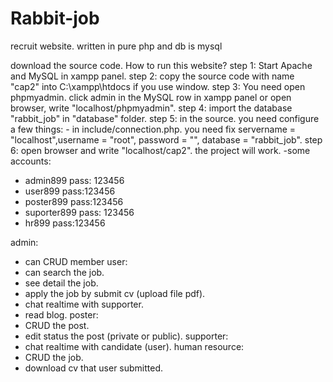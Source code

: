 # Rabbit-job
recruit website. written in pure php and db is mysql

download the source code.
How to run this website?
step 1: Start Apache and MySQL in xampp panel.
step 2: copy the source code with name "cap2" into C:\xampp\htdocs if you use window.
step 3: You need open phpmyadmin. click admin in the MySQL row in xampp panel or open browser, write "localhost/phpmyadmin".
step 4: import the database "rabbit_job" in "database" folder.
step 5: in the source. you need configure a few things:
	- in include/connection.php. you need fix servername = "localhost",username = "root", password = "", database = "rabbit_job".
step 6: open browser and write "localhost/cap2". the project will work.
-some accounts: 
+ admin899 pass: 123456
+ user899 pass:123456
+ poster899 pass:123456
+ suporter899 pass: 123456
+ hr899 pass:123456

admin: 
+ can CRUD member
user:
+ can search the job.
+ see detail the job.
+ apply the job by submit cv (upload file pdf).
+ chat realtime with supporter.
+ read blog.
poster:
+ CRUD the post.
+ edit status the post (private or public).
supporter:
+ chat realtime with candidate (user).
human resource:
+ CRUD the job.
+ download cv that user submitted.